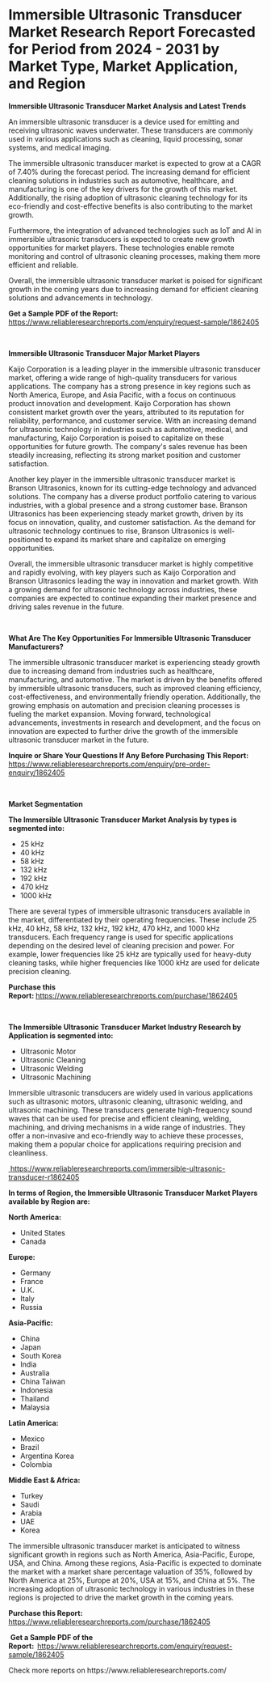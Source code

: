 <p><h1>Immersible Ultrasonic Transducer Market Research Report Forecasted for Period from 2024 -  2031 by Market Type, Market Application, and Region</h1></p><p><strong>Immersible Ultrasonic Transducer Market Analysis and Latest Trends</strong></p>
<p><p>An immersible ultrasonic transducer is a device used for emitting and receiving ultrasonic waves underwater. These transducers are commonly used in various applications such as cleaning, liquid processing, sonar systems, and medical imaging.</p><p>The immersible ultrasonic transducer market is expected to grow at a CAGR of 7.40% during the forecast period. The increasing demand for efficient cleaning solutions in industries such as automotive, healthcare, and manufacturing is one of the key drivers for the growth of this market. Additionally, the rising adoption of ultrasonic cleaning technology for its eco-friendly and cost-effective benefits is also contributing to the market growth.</p><p>Furthermore, the integration of advanced technologies such as IoT and AI in immersible ultrasonic transducers is expected to create new growth opportunities for market players. These technologies enable remote monitoring and control of ultrasonic cleaning processes, making them more efficient and reliable.</p><p>Overall, the immersible ultrasonic transducer market is poised for significant growth in the coming years due to increasing demand for efficient cleaning solutions and advancements in technology.</p></p>
<p><strong>Get a Sample PDF of the Report:&nbsp;</strong> <a href="https://www.reliableresearchreports.com/enquiry/request-sample/1862405">https://www.reliableresearchreports.com/enquiry/request-sample/1862405</a></p>
<p>&nbsp;</p>
<p><strong>Immersible Ultrasonic Transducer Major Market Players</strong></p>
<p><p>Kaijo Corporation is a leading player in the immersible ultrasonic transducer market, offering a wide range of high-quality transducers for various applications. The company has a strong presence in key regions such as North America, Europe, and Asia Pacific, with a focus on continuous product innovation and development. Kaijo Corporation has shown consistent market growth over the years, attributed to its reputation for reliability, performance, and customer service. With an increasing demand for ultrasonic technology in industries such as automotive, medical, and manufacturing, Kaijo Corporation is poised to capitalize on these opportunities for future growth. The company's sales revenue has been steadily increasing, reflecting its strong market position and customer satisfaction.</p><p>Another key player in the immersible ultrasonic transducer market is Branson Ultrasonics, known for its cutting-edge technology and advanced solutions. The company has a diverse product portfolio catering to various industries, with a global presence and a strong customer base. Branson Ultrasonics has been experiencing steady market growth, driven by its focus on innovation, quality, and customer satisfaction. As the demand for ultrasonic technology continues to rise, Branson Ultrasonics is well-positioned to expand its market share and capitalize on emerging opportunities.</p><p>Overall, the immersible ultrasonic transducer market is highly competitive and rapidly evolving, with key players such as Kaijo Corporation and Branson Ultrasonics leading the way in innovation and market growth. With a growing demand for ultrasonic technology across industries, these companies are expected to continue expanding their market presence and driving sales revenue in the future.</p></p>
<p>&nbsp;</p>
<p><strong>What Are The Key Opportunities For Immersible Ultrasonic Transducer Manufacturers?</strong></p>
<p><p>The immersible ultrasonic transducer market is experiencing steady growth due to increasing demand from industries such as healthcare, manufacturing, and automotive. The market is driven by the benefits offered by immersible ultrasonic transducers, such as improved cleaning efficiency, cost-effectiveness, and environmentally friendly operation. Additionally, the growing emphasis on automation and precision cleaning processes is fueling the market expansion. Moving forward, technological advancements, investments in research and development, and the focus on innovation are expected to further drive the growth of the immersible ultrasonic transducer market in the future.</p></p>
<p><strong>Inquire or Share Your Questions If Any Before Purchasing This Report:</strong> <a href="https://www.reliableresearchreports.com/enquiry/pre-order-enquiry/1862405">https://www.reliableresearchreports.com/enquiry/pre-order-enquiry/1862405</a></p>
<p>&nbsp;</p>
<p><strong>Market Segmentation</strong></p>
<p><strong>The Immersible Ultrasonic Transducer Market Analysis by types is segmented into:</strong></p>
<p><ul><li>25 kHz</li><li>40 kHz</li><li>58 kHz</li><li>132 kHz</li><li>192 kHz</li><li>470 kHz</li><li>1000 kHz</li></ul></p>
<p><p>There are several types of immersible ultrasonic transducers available in the market, differentiated by their operating frequencies. These include 25 kHz, 40 kHz, 58 kHz, 132 kHz, 192 kHz, 470 kHz, and 1000 kHz transducers. Each frequency range is used for specific applications depending on the desired level of cleaning precision and power. For example, lower frequencies like 25 kHz are typically used for heavy-duty cleaning tasks, while higher frequencies like 1000 kHz are used for delicate precision cleaning.</p></p>
<p><strong>Purchase this Report:&nbsp;</strong><a href="https://www.reliableresearchreports.com/purchase/1862405">https://www.reliableresearchreports.com/purchase/1862405</a></p>
<p>&nbsp;</p>
<p><strong>The Immersible Ultrasonic Transducer Market Industry Research by Application is segmented into:</strong></p>
<p><ul><li>Ultrasonic Motor</li><li>Ultrasonic Cleaning</li><li>Ultrasonic Welding</li><li>Ultrasonic Machining</li></ul></p>
<p><p>Immersible ultrasonic transducers are widely used in various applications such as ultrasonic motors, ultrasonic cleaning, ultrasonic welding, and ultrasonic machining. These transducers generate high-frequency sound waves that can be used for precise and efficient cleaning, welding, machining, and driving mechanisms in a wide range of industries. They offer a non-invasive and eco-friendly way to achieve these processes, making them a popular choice for applications requiring precision and cleanliness.</p></p>
<p><a href="https://www.reliableresearchreports.com/immersible-ultrasonic-transducer-r1862405">&nbsp;https://www.reliableresearchreports.com/immersible-ultrasonic-transducer-r1862405</a></p>
<p><strong>In terms of Region, the Immersible Ultrasonic Transducer Market Players available by Region are:</strong></p>
<p>
    <p> <strong> North America: </strong>
        <ul>
            <li>United States</li>
            <li>Canada</li>
        </ul>
        </p> 
    <p> <strong> Europe: </strong>
        <ul>
            <li>Germany</li>
            <li>France</li>
            <li>U.K.</li>
            <li>Italy</li>
            <li>Russia</li>
        </ul>
        </p> 
    <p> <strong> Asia-Pacific: </strong>
        <ul>
            <li>China</li>
            <li>Japan</li>
            <li>South Korea</li>
            <li>India</li>
            <li>Australia</li>
            <li>China Taiwan</li>
            <li>Indonesia</li>
            <li>Thailand</li>
            <li>Malaysia</li>
        </ul>
        </p> 
    <p> <strong> Latin America: </strong>
        <ul>
            <li>Mexico</li>
            <li>Brazil</li>
            <li>Argentina Korea</li>
            <li>Colombia</li>
        </ul>
        </p> 
    <p> <strong> Middle East & Africa: </strong>
        <ul>
            <li>Turkey</li>
            <li>Saudi</li>
            <li>Arabia</li>
            <li>UAE</li>
            <li>Korea</li>
        </ul>
    </p>
    </p>
<p><p>The immersible ultrasonic transducer market is anticipated to witness significant growth in regions such as North America, Asia-Pacific, Europe, USA, and China. Among these regions, Asia-Pacific is expected to dominate the market with a market share percentage valuation of 35%, followed by North America at 25%, Europe at 20%, USA at 15%, and China at 5%. The increasing adoption of ultrasonic technology in various industries in these regions is projected to drive the market growth in the coming years.</p></p>
<p><strong>Purchase this Report: </strong><a href="https://www.reliableresearchreports.com/purchase/1862405">https://www.reliableresearchreports.com/purchase/1862405</a></p>
<p>&nbsp;<strong>Get a Sample PDF of the Report:&nbsp;&nbsp;</strong><a href="https://www.reliableresearchreports.com/enquiry/request-sample/1862405">https://www.reliableresearchreports.com/enquiry/request-sample/1862405</a></p>
<p><strong></strong></p>
<p>Check more reports on https://www.reliableresearchreports.com/</p>